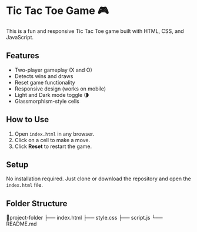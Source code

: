 # Tic Tac Toe Game 🎮

This is a fun and responsive Tic Tac Toe game built with HTML, CSS, and JavaScript.

## Features

- Two-player gameplay (X and O)
- Detects wins and draws
- Reset game functionality
- Responsive design (works on mobile)
- Light and Dark mode toggle 🌗
- Glassmorphism-style cells

## How to Use

1. Open `index.html` in any browser.
2. Click on a cell to make a move.
3. Click **Reset** to restart the game.

## Setup

No installation required. Just clone or download the repository and open the `index.html` file.

## Folder Structure
📁project-folder      ├── index.html 
                      ├── style.css 
                      ├── script.js 
                      └── README.md



